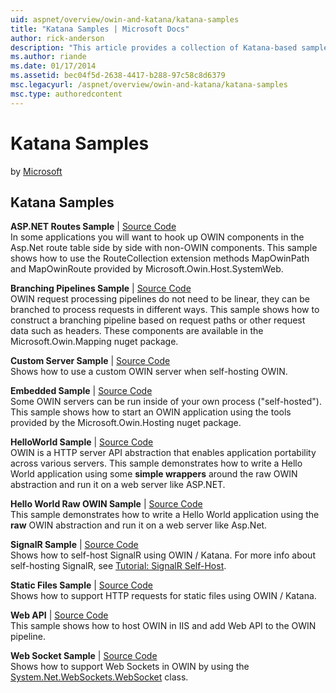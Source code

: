```yaml
---
uid: aspnet/overview/owin-and-katana/katana-samples
title: "Katana Samples | Microsoft Docs"
author: rick-anderson
description: "This article provides a collection of Katana-based sample code."
ms.author: riande
ms.date: 01/17/2014
ms.assetid: bec04f5d-2638-4417-b288-97c58c8d6379
msc.legacyurl: /aspnet/overview/owin-and-katana/katana-samples
msc.type: authoredcontent
---
```

# Katana Samples

by [Microsoft](https://github.com/microsoft)

## Katana Samples

**ASP.NET Routes Sample** | [Source Code](https://github.com/aspnet/samples/tree/master/samples/aspnet/Katana/AspNetRoutes)  
In some applications you will want to hook up OWIN components in the Asp.Net route table side by side with non-OWIN components. This sample shows how to use the RouteCollection extension methods MapOwinPath and MapOwinRoute provided by Microsoft.Owin.Host.SystemWeb.

**Branching Pipelines Sample** | [Source Code](https://github.com/aspnet/samples/tree/master/samples/aspnet/Katana/BranchingPipelines)  
OWIN request processing pipelines do not need to be linear, they can be branched to process requests in different ways. This sample shows how to construct a branching pipeline based on request paths or other request data such as headers. These components are available in the Microsoft.Owin.Mapping nuget package.

**Custom Server Sample** | [Source Code](https://github.com/aspnet/samples/tree/master/samples/aspnet/Katana/CustomServer)   
Shows how to use a custom OWIN server when self-hosting OWIN.

**Embedded Sample** | [Source Code](https://github.com/aspnet/samples/tree/master/samples/aspnet/Katana/Embedded)  
Some OWIN servers can be run inside of your own process (&quot;self-hosted&quot;). This sample shows how to start an OWIN application using the tools provided by the Microsoft.Owin.Hosting nuget package.

**HelloWorld Sample** | [Source Code](https://github.com/aspnet/samples/tree/master/samples/aspnet/Katana/HelloWorld)  
OWIN is a HTTP server API abstraction that enables application portability across various servers. This sample demonstrates how to write a Hello World application using some **simple wrappers** around the raw OWIN abstraction and run it on a web server like ASP.NET.

**Hello World Raw OWIN Sample** | [Source Code](https://github.com/aspnet/samples/tree/master/samples/aspnet/Katana/HelloWorldRawOwin)  
This sample demonstrates how to write a Hello World application using the **raw** OWIN abstraction and run it on a web server like Asp.Net.

**SignalR Sample** | [Source Code](https://github.com/aspnet/samples/tree/master/samples/aspnet/Katana/SignalR)  
Shows how to self-host SignalR using OWIN / Katana. For more info about self-hosting SignalR, see [Tutorial: SignalR Self-Host](../../../signalr/overview/deployment/tutorial-signalr-self-host.md).

**Static Files Sample** | [Source Code](https://github.com/aspnet/samples/tree/master/samples/aspnet/Katana/StaticFilesSample)   
Shows how to support HTTP requests for static files using OWIN / Katana.

**Web API** | [Source Code](https://github.com/aspnet/samples/tree/master/samples/aspnet/Katana/WebApi)   
This sample shows how to host OWIN in IIS and add Web API to the OWIN pipeline.

**Web Socket Sample** | [Source Code](https://github.com/aspnet/samples/tree/master/samples/aspnet/Katana/WebSocketSample)   
Shows how to support Web Sockets in OWIN by using the [System.Net.WebSockets.WebSocket](https://msdn.microsoft.com/library/system.net.websockets.websocket(v=vs.110).aspx) class.
